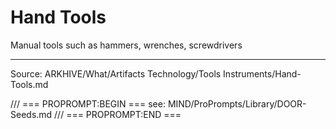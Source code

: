 # Hand Tools

Manual tools such as hammers, wrenches, screwdrivers

---
Source: ARKHIVE/What/Artifacts Technology/Tools Instruments/Hand-Tools.md

/// === PROPROMPT:BEGIN ===
see: MIND/ProPrompts/Library/DOOR-Seeds.md
/// === PROPROMPT:END ===
